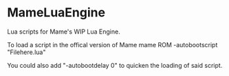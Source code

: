 # MameLuaEngine
Lua scripts for Mame's WIP Lua Engine.

To load a script in the offical version of Mame
mame ROM -autobootscript "Filehere.lua"

You could also add "-autobootdelay 0" to quicken the loading of said script.
